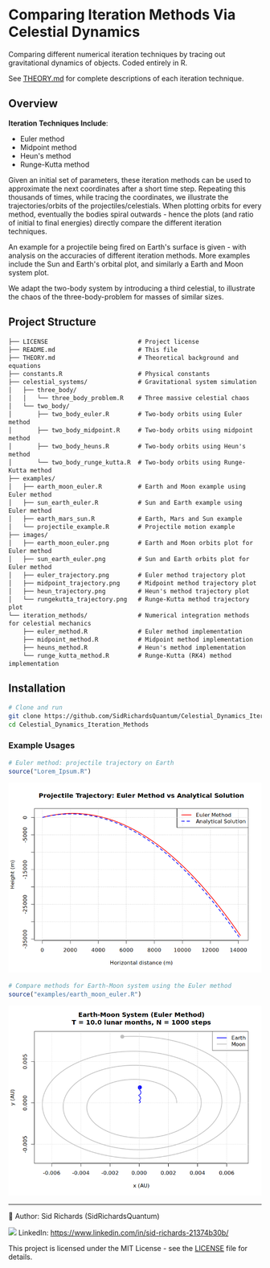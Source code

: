# Comparing Iteration Methods Via Celestial Dynamics
Comparing different numerical iteration techniques by tracing out gravitational dynamics of objects.
Coded entirely in R.

See [THEORY.md](THEORY.md) for complete descriptions of each iteration technique.

## Overview

**Iteration Techniques Include**:
- Euler method
- Midpoint method
- Heun's method
- Runge-Kutta method

Given an initial set of parameters, these iteration methods can be used to approximate the next coordinates after a short time step.
Repeating this thousands of times, while tracing the coordinates, we illustrate the trajectories/orbits of the projectiles/celestials.
When plotting orbits for every method, eventually the bodies spiral outwards - hence the plots (and ratio of initial to final energies) directly compare the different iteration techniques.

An example for a projectile being fired on Earth's surface is given - with analysis on the accuracies of different iteration methods.
More examples include the Sun and Earth's orbital plot, and similarly a Earth and Moon system plot.

We adapt the two-body system by introducing a third celestial, to illustrate the chaos of the three-body-problem for masses of similar sizes.

## Project Structure

```
├── LICENSE                         # Project license
├── README.md                       # This file
├── THEORY.md                       # Theoretical background and equations
├── constants.R                     # Physical constants
├── celestial_systems/              # Gravitational system simulation
│   ├── three_body/
│   │   └── three_body_problem.R    # Three massive celestial chaos
│   └── two_body/
│       ├── two_body_euler.R        # Two-body orbits using Euler method
│       ├── two_body_midpoint.R     # Two-body orbits using midpoint method
│       ├── two_body_heuns.R        # Two-body orbits using Heun's method
│       └── two_body_runge_kutta.R  # Two-body orbits using Runge-Kutta method
├── examples/
│   ├── earth_moon_euler.R          # Earth and Moon example using Euler method
│   ├── sun_earth_euler.R           # Sun and Earth example using Euler method
│   ├── earth_mars_sun.R            # Earth, Mars and Sun example
│   └── projectile_example.R        # Projectile motion example
├── images/
│   ├── earth_moon_euler.png        # Earth and Moon orbits plot for Euler method
│   ├── sun_earth_euler.png         # Sun and Earth orbits plot for Euler method
│   ├── euler_trajectory.png        # Euler method trajectory plot
│   ├── midpoint_trajectory.png     # Midpoint method trajectory plot
│   ├── heun_trajectory.png         # Heun's method trajectory plot
│   └── rungekutta_trajectory.png   # Runge-Kutta method trajectory plot
└── iteration_methods/              # Numerical integration methods for celestial mechanics
    ├── euler_method.R              # Euler method implementation
    ├── midpoint_method.R           # Midpoint method implementation
    ├── heuns_method.R              # Heun's method implementation
    └── runge_kutta_method.R        # Runge-Kutta (RK4) method implementation
```

## Installation

```bash
# Clone and run
git clone https://github.com/SidRichardsQuantum/Celestial_Dynamics_Iteration_Methods.git
cd Celestial_Dynamics_Iteration_Methods
```

### Example Usages

```r
# Euler method: projectile trajectory on Earth
source("Lorem_Ipsum.R")
```

![Euler Method Trajectory](images/euler_trajectory.png)

```r
# Compare methods for Earth-Moon system using the Euler method
source("examples/earth_moon_euler.R")
```

![Earth and Moon](images/earth_moon_euler.png)

---

📘 Author: Sid Richards (SidRichardsQuantum)

<img src="https://cdn.jsdelivr.net/gh/devicons/devicon/icons/linkedin/linkedin-original.svg" width="20" /> LinkedIn: https://www.linkedin.com/in/sid-richards-21374b30b/

This project is licensed under the MIT License - see the [LICENSE](LICENSE) file for details.

